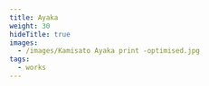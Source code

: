 ```yaml
---
title: Ayaka
weight: 30
hideTitle: true
images:
  - /images/Kamisato Ayaka print -optimised.jpg
tags:
  - works
---
```

